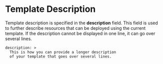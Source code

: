 # Template Description<a name="EN-US_TOPIC_0076468584"></a>

Template description is specified in the  **description**  field. This field is used to further describe resources that can be deployed using the current template. If the description cannot be displayed in one line, it can go over several lines.

```
description: >
  This is how you can provide a longer description
  of your template that goes over several lines.
```

